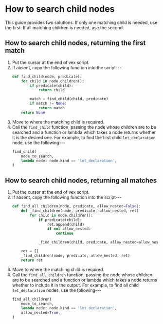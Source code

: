 # How to search child nodes

This guide provides two solutions.
If only one matching child is needed, use the first.
If all matching children is needed, use the second.

## How to search child nodes, returning the first match

1. Put the cursor at the end of vex script.
2. If absent, copy the following function into the script---
    ```python
    def find_child(node, predicate):
        for child in node.children():
            if predicate(child):
                return child

            match = find_child(child, predicate)
            if match != None:
                return match
        return None
    ```
3. Move to where the matching child is required.
4. Call the `find_child` function, passing the node whose children are to be searched and a function or lambda which takes a node returns whether it is the desired one.
    For example, to find the first child `let_declaration` node, use the following---
    ```python
    find_child(
        node_to_search,
        lambda node: node.kind == 'let_declaration',
    )
    ```

## How to search child nodes, returning all matches

1. Put the cursor at the end of vex script.
2. If absent, copy the following function into the script---
    ```python
    def find_all_children(node, predicate, allow_nested=False):
        def _find_children(node, predicate, allow_nested, ret)
            for child in node.children():
                if predicate(child):
                    ret.append(child)
                    if not allow_nested:
                        continue

                _find_children(child, predicate, allow_nested=allow_nested, ret=ret)

        ret = []
        _find_children(node, predicate, allow_nested, ret)
        return ret
    ```
3. Move to where the matching child is required.
4. Call the `find_all_children` function, passing the node whose children are to be searched and a function or lambda which takes a node returns whether to include it in the output.
    For example, to find all child `let_declaration` nodes, use the following---
    ```python
    find_all_children(
        node_to_search,
        lambda node: node.kind == 'let_declaration',
        allow_nested=True,
    )
    ```
